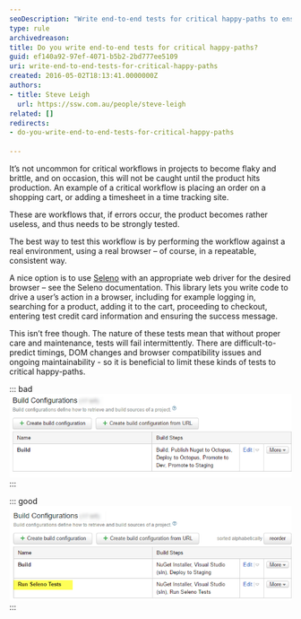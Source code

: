 ```yaml
---
seoDescription: "Write end-to-end tests for critical happy-paths to ensure robust and reliable workflows in software applications."
type: rule
archivedreason: 
title: Do you write end-to-end tests for critical happy-paths?
guid: ef140a92-97ef-4071-b5b2-2bd777ee5109
uri: write-end-to-end-tests-for-critical-happy-paths
created: 2016-05-02T18:13:41.0000000Z
authors:
- title: Steve Leigh
  url: https://ssw.com.au/people/steve-leigh
related: []
redirects:
- do-you-write-end-to-end-tests-for-critical-happy-paths

---
```


It’s not uncommon for critical workflows in projects to become flaky and brittle, and on occasion, this will not be caught until the product hits production.  An example of a critical workflow is placing an order on a shopping cart, or adding a timesheet in a time tracking site.
 
These are workflows that, if errors occur, the product becomes rather useless, and thus needs to be strongly tested.

<!--endintro-->
 The best way to test this workflow is by performing the workflow against a real environment, using a real browser – of course, in a repeatable, consistent way.
 
A nice option is to use [Seleno](http://seleno.teststack.net/) with an appropriate web driver for the desired browser – see the Seleno documentation.  This library lets you write code to drive a user’s action in a browser, including  for example logging in, searching for a product, adding it to the cart, proceeding to checkout, entering test credit card information and ensuring the success message.
 
This isn’t free though.  The nature of these tests mean that without proper care and maintenance, tests will fail intermittently.  There are difficult-to-predict timings, DOM changes and browser compatibility issues and ongoing maintainability - so it is beneficial to limit these kinds of tests to critical happy-paths.


::: bad  
![Figure: Bad example - No end-to-end tests, no automatic feedback when things go catastrophically wrong](test-bad.png)  
:::


::: good  
![Figure: Good example - End-to-end Seleno tests run in Continuous-Integration, giving us very rapid feedback when the deployment breaks](test-good.png)  
:::
